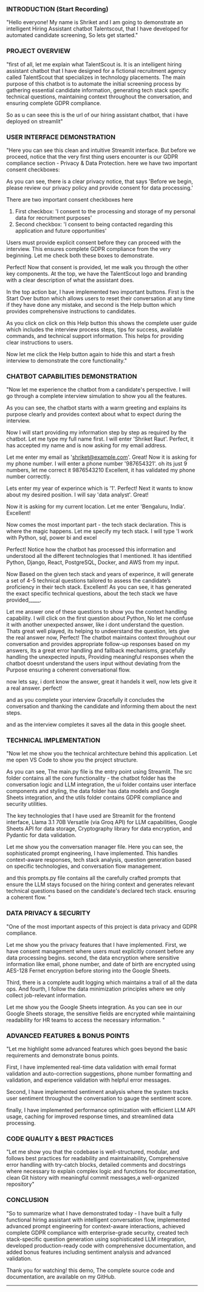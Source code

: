 ### **INTRODUCTION (Start Recording)**

"Hello everyone! My name is Shriket and I am going to demonstrate an intelligent Hiring Assistant chatbot Talentscout, that I have developed for automated candidate screening, So lets get started."

### **PROJECT OVERVIEW**

"first of all, let me explain what TalentScout is. It is an intelligent hiring assistant chatbot that I have designed for a fictional recruitment agency called TalentScout that specializes in technology placements. The main purpose of this chatbot is to automate the initial screening process by gathering essential candidate information, generating tech stack specific technical questions, maintaining context throughout the conversation, and ensuring complete GDPR compliance.

So as u can seee this is the url of our hiring assistant chatbot, that i have deployed on streamlit"

### **USER INTERFACE DEMONSTRATION**

"Here you can see this clean and intuitive Streamlit interface. But before we proceed, notice that the very first thing users encounter is our GDPR compliance section - Privacy & Data Protection. here we have two important consent checkboxes:

As you can see, there is a clear privacy notice, that says 'Before we begin, please review our privacy policy and provide consent for data processing.'

There are two important consent checkboxes here
1. First checkbox: 'I consent to the processing and storage of my personal data for recruitment purposes'
2. Second checkbox: 'I consent to being contacted regarding this application and future opportunities'

Users must provide explicit consent before they can proceed with the interview. This ensures complete GDPR compliance from the very beginning. Let me check both these boxes to demonstrate.

Perfect! Now that consent is provided, let me walk you through the other key components. At the top, we have the TalentScout logo and branding with a clear description of what the assistant does. 

In the top action bar, I have implemented two important buttons. First is the Start Over button which allows users to reset their conversation at any time if they have done any mistake, and second is the Help button which provides comprehensive instructions to candidates.

As you click on click on this Help button this shows the complete user guide which includes the interview process steps, tips for success, available commands, and technical support information. This helps for providing clear instructions to users.

Now let me click the Help button again to hide this and start a fresh interview to demonstrate the core functionality."

### **CHATBOT CAPABILITIES DEMONSTRATION**

"Now let me experience the chatbot from a candidate's perspective. I will go through a complete interview simulation to show you all the features.

As you can see, the chatbot starts with a warm greeting and explains its purpose clearly and provides context about what to expect during the interview.

Now I will start providing my information step by step as required by the chatbot. Let me type my full name first. I will enter 'Shriket Raut'. Perfect, it has accepted my name and is now asking for my email address.

Let me enter my email as 'shriket@example.com'. Great! Now it is asking for my phone number. I will enter a phone number '987654321'. oh its just 9 numbers, let me correct it 9876543210 Excellent, it has validated my phone number correctly.

Lets enter my year of experince which is '1'. Perfect! Next it wants to know about my desired position. I will say 'data analyst'. Great!

Now it is asking for my current location. Let me enter 'Bengaluru, India'. Excellent!

Now comes the most important part - the tech stack declaration. This is where the magic happens. Let me specify my tech stack. I will type 'I work with Python, sql, power bi and excel

Perfect! Notice how the chatbot has processed this information and understood all the different technologies that I mentioned. It has identified Python, Django, React, PostgreSQL, Docker, and AWS from my input.

Now Based on the given tech stack and years of experince, it will generate a set of 4-5 technical questions tailored to assess the candidate’s proficiency in their tech stack.
Excellent! As you can see, it has generated the exact specific technical questions, about the tech stack we have provided,____.

Let me answer one of these questions to show you the context handling capability. I will click on the first question about Python, No let me confuse it with another unexpected answer, like i dont understand the question. Thats great well played, its helping to undeerstand the question, lets give the real answer now,
 Perfect! The chatbot maintains context throughout our conversation and provides appropriate follow-up responses based on my answers, 
 Its a great error handling and fallback mechanisms, gracefully handling the unexpected inputs, Providing meaningful responses when the chatbot doesnt understand the users input without deviating from the Purpose ensuring a coherent conversational flow.

now lets say, i dont know the answer, great it handels it well, now lets give it a real answer. perfect!

 and as you complete your interview Gracefully it concludes the conversation and thanking the candidate and informing them about the next steps.

 and as the interview completes it saves all the data in this google sheet.  

### **TECHNICAL IMPLEMENTATION**

"Now let me show you the technical architecture behind this application. Let me open VS Code to show you the project structure.

As you can see, The main.py file is the entry point using Streamlit. The src folder contains all the core functionality - the chatbot folder has the conversation logic and LLM integration, the ui folder contains user interface components and styling, the data folder has data models and Google Sheets integration, and the utils folder contains GDPR compliance and security utilities.

The key technologies that I have used are Streamlit for the frontend interface, Llama 3.1 70B Versatile (via Groq API) for LLM capabilities, Google Sheets API for data storage, Cryptography library for data encryption, and Pydantic for data validation.

Let me show you the conversation manager file. Here you can see, the sophisticated prompt engineering, I have implemented. This handles context-aware responses, tech stack analysis, question generation based on specific technologies, and conversation flow management.

and this prompts.py file contains all the carefully crafted prompts that ensure the LLM stays focused on the hiring context and generates relevant technical questions based on the candidate's declared tech stack. ensuring a coherent flow. "

### **DATA PRIVACY & SECURITY**

"One of the most important aspects of this project is data privacy and GDPR compliance.

Let me show you the privacy features that I have implemented. First, we have consent management where users must explicitly consent before any data processing begins. second, the data encryption where sensitive information like email, phone number, and date of birth are encrypted using AES-128 Fernet encryption before storing into the Google Sheets.

Third, there is a complete audit logging which maintains a trail of all the data ops. And fourth, I follow the data minimization principles where we only collect job-relevant information.

Let me show you the Google Sheets integration. As you can see in our Google Sheets storage, the sensitive fields are encrypted while maintaining readability for HR teams to access the necessary information.
"

### **ADVANCED FEATURES & BONUS POINTS**

"Let me highlight some advanced features which goes beyond the basic requirements and demonstrate bonus points.

First, I have implemented real-time data validation with email format validation and auto-correction suggestions, phone number formatting and validation, and experience validation with helpful error messages.

Second, I have implemented sentiment analysis where the system tracks user sentiment throughout the conversation to gauge the sentiment score.

finally, I have implemented performance optimization with efficient LLM API usage, caching for improved response times, and streamlined data processing.


### **CODE QUALITY & BEST PRACTICES**

"Let me show you that the codebase is well-structured, modular, and follows best practices for readability and maintainability, Comprehensive error handling with try-catch blocks, detailed comments and docstrings where necessary to explain complex logic and functions for documentation, clean Git history with meaningful commit messages,a well-organized repository"


### **CONCLUSION**

"So to summarize what I have demonstrated today - I have built a fully functional hiring assistant with intelligent conversation flow, implemented advanced prompt engineering for context-aware interactions, achieved complete GDPR compliance with enterprise-grade security, created tech stack-specific question generation using sophisticated LLM integration, developed production-ready code with comprehensive documentation, and added bonus features including sentiment analysis and advanced validation.

Thank you for watching! this demo, The complete source code and documentation, are available on my GitHub.

---
